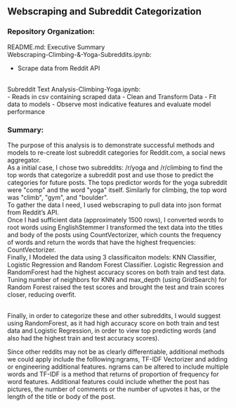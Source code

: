 ## Webscraping and Subreddit Categorization

### Repository Organization:

README.md: Executive Summary
<br>
Webscraping-Climbing-&-Yoga-Subreddits.ipynb:
<br>
- Scrape data from Reddit API
<br>
Subreddit Text Analysis-Climbing-Yoga.ipynb:
<br>
- Reads in csv containing scraped data
- Clean and Transform Data
- Fit data to models
- Observe most indicative features and evaluate model performance

### Summary:
The purpose of this analysis is to demonstrate successful methods and models to re-create lost subreddit categories for Reddit.com, a social news aggregator.
<br>
As a initial case, I chose two subreddits: /r/yoga and /r/climbing to find the top words that categorize a subreddit post and use those to predict the categories for future posts. The tops predictor words for the yoga subreddit  were "comp" and the word "yoga" itself. Similarly for climbing, the top word was "climb", "gym", and "boulder".
<br>
To gather the data I need, I used webscraping to pull data into json format from Reddit’s API.
<br>
Once I had sufficient data (approximately 1500 rows), I converted words to root words using EnglishStemmer I transformed the text data into  the titles and body of the posts using CountVectorizer, which counts the frequency of words and return the words that have the highest frequencies: CountVectorizer.
<br>
Finally, I Modeled the data using 3 classificaiton models:
KNN Classifier, Logistic Regression and Random Forest Classifier. Logistic Regression and RandomForest had the highest accuracy scores on both train and test data. Tuning number of neighbors for KNN and max_depth (using GridSearch) for Random Forest raised the test scores and brought the test and train scores closer, reducing overfit.

<br>
Finally, in order to categorize these and other subreddits, I would suggest using RandomForest, as it had high accuracy score on both train and test data and Logistic Regression, in order to view top predicting words (and also had the highest train and test accuracy scores).

Since other reddits  may not be as clearly differentiable, additional methods we could apply include the folllowing:ngrams, TF-IDF Vectorizer and adding or engineering additional features. ngrams can be altered to include multiple words and TF-IDF is a method that returns of proportion of frequency for word features. Additional features could include whether the post has pictures, the number of comments or the number of upvotes it has, or the length of the title or body of the post.
